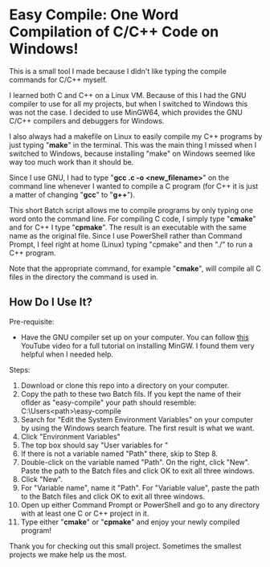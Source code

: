 # Easy Compile: One Word Compilation of C/C++ Code on Windows!

This is a small tool I made because I didn't like typing the compile commands for C/C++ myself.

I learned both C and C++ on a Linux VM. Because of this I had the GNU compiler to use for all my projects, but when I switched to Windows this was not the case. I decided to use MinGW64, which provides the GNU C/C++ compilers and debuggers for Windows.

I also always had a makefile on Linux to easily compile my C++ programs by just typing "**make**" in the terminal. This was the main thing I missed when I switched to Windows, because installing "make" on Windows seemed like way too much work than it should be.

Since I use GNU, I had to type "**gcc <filename>.c -o <new_filename>**" on the command line whenever I wanted to compile a C program (for C++ it is just a matter of changing "**gcc**" to "**g++**"). 
  
This short Batch script allows me to compile programs by only typing one word onto the command line. For compiling C code, I simply type "**cmake**" and for C++ I type "**cpmake**". The result is an executable with the same name as the original file. Since I use PowerShell rather than Command Prompt, I feel right at home (Linux) typing "cpmake" and then "./<filename>" to run a C++ program.
  
Note that the appropriate command, for example "**cmake**", will compile all C files in the directory the command is used in. 
  
## How Do I Use It?
Pre-requisite:
* Have the GNU compiler set up on your computer. You can follow [this](https://www.youtube.com/watch?v=0HD0pqVtsmw&t=3s&ab_channel=LearningLad) YouTube video for a full tutorial on installing MinGW. I found them very helpful when I needed help.

Steps:
1. Download or clone this repo into a directory on your computer.
2. Copy the path to these two Batch fils. If you kept the name of their oflder as "easy-compile" your path should resemble: C:\Users\<path>\easy-compile
3. Search for "Edit the System Environment Variables" on your computer by using the Windows search feature. The first result is what we want.
4. Click "Environment Variables"
5. The top box should say "User variables for <your name>"
6. If there is not a variable named "Path" there, skip to Step 8.
7. Double-click on the variable named "Path". On the right, click "New". Paste the path to the Batch files and click OK to exit all three windows.
8. Click "New".
9. For "Variable name", name it "Path". For "Variable value", paste the path to the Batch files and click OK to exit all three windows. 
10. Open up either Command Prompt or PowerShell and go to any directory with at least one C or C++ project in it. 
11. Type either "**cmake**" or "**cpmake**" and enjoy your newly compiled program!
  
Thank you for checking out this small project. Sometimes the smallest projects we make help us the most.
